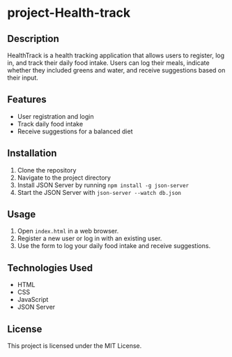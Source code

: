 # project-Health-track

## Description
HealthTrack is a health tracking application that allows users to register, log in, and track their daily food intake. Users can log their meals, indicate whether they included greens and water, and receive suggestions based on their input.

## Features
- User registration and login
- Track daily food intake
- Receive suggestions for a balanced diet

## Installation
1. Clone the repository
2. Navigate to the project directory
3. Install JSON Server by running `npm install -g json-server`
4. Start the JSON Server with `json-server --watch db.json`

## Usage
1. Open `index.html` in a web browser.
2. Register a new user or log in with an existing user.
3. Use the form to log your daily food intake and receive suggestions.

## Technologies Used
- HTML
- CSS
- JavaScript
- JSON Server

## License
This project is licensed under the MIT License.

